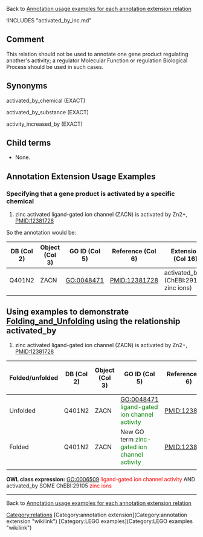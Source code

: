 Back to [Annotation usage examples for each annotation extension relation](http://wiki.geneontology.org/index.php/Annotation_usage_examples_for_each_annotation_extension_relation)

!INCLUDES "activated_by_inc.md"

Comment
-------

This relation should not be used to annotate one gene product regulating another's activity; a regulator Molecular Function or regulation Biological Process should be used in such cases.

Synonyms
--------

activated\_by\_chemical (EXACT)

activated\_by\_substance (EXACT)

activity\_increased\_by (EXACT)

Child terms
-----------

-   None.

Annotation Extension Usage Examples
-----------------------------------

### Specifying that a gene product is activated by a specific chemical

1. zinc activated ligand-gated ion channel (ZACN) is activated by Zn2+, <PMID:12381728>

So the annotation would be:

| DB (Col 2) | Object (Col 3) | GO ID (Col 5) | Reference (Col 6) | Extension (Col 16)                     |
|------------|----------------|---------------|-------------------|----------------------------------------|
| Q401N2     | ZACN           | <GO:0048471>  | <PMID:12381728>   | activated\_by (ChEBI:29105, zinc ions) |
||

Using examples to demonstrate [Folding\_and\_Unfolding](Folding_and_Unfolding "wikilink") using the relationship activated\_by
------------------------------------------------------------------------------------------------------------------------------

1. zinc activated ligand-gated ion channel (ZACN) is activated by Zn2+, <PMID:12381728>

| Folded/unfolded | DB (Col 2) | Object (Col 3) | GO ID (Col 5)                                                                   | Reference (Col 6) | Extension (Col 16)                                                      | Parent terms for new folded GO term                                                 |
|-----------------|------------|----------------|---------------------------------------------------------------------------------|-------------------|-------------------------------------------------------------------------|-------------------------------------------------------------------------------------|
| Unfolded        | Q401N2     | ZACN           | <GO:0048471> <span style="color:green">ligand-gated ion channel activity</span> | <PMID:12381728>   | activated\_by (ChEBI:29105, <span style="color:green">zinc ions</span>) |                                                                                     |
| Folded          | Q401N2     | ZACN           | New GO term <span style="color:green">zinc-gated ion channel activity</span>    | <PMID:12381728>   |                                                                         | is\_a <GO:0048471> <span style="color:red">ligand-gated ion channel activity</span> |
||

**OWL class expression:** <GO:0006509> <span style="color:red">ligand-gated ion channel activity</span> AND activated\_by SOME ChEBI:29105 <span style="color:red">zinc ions</span>

------------------------------------------------------------------------

Back to [Annotation usage examples for each annotation extension relation](http://wiki.geneontology.org/index.php/Annotation_usage_examples_for_each_annotation_extension_relation)

<Category:relations> [Category:annotation extension](Category:annotation extension "wikilink") [Category:LEGO examples](Category:LEGO examples "wikilink")
